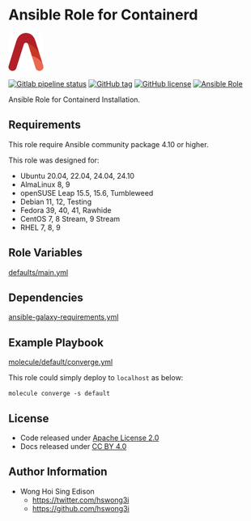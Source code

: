 # Ansible Role for Containerd

<a href="https://alvistack.com" title="AlviStack" target="_blank"><img src="/alvistack.svg" height="75" alt="AlviStack"></a>

[![Gitlab pipeline status](https://img.shields.io/gitlab/pipeline/alvistack/ansible-role-containerd/master)](https://gitlab.com/alvistack/ansible-role-containerd/-/pipelines)
[![GitHub tag](https://img.shields.io/github/tag/alvistack/ansible-role-containerd.svg)](https://github.com/alvistack/ansible-role-containerd/tags)
[![GitHub license](https://img.shields.io/github/license/alvistack/ansible-role-containerd.svg)](https://github.com/alvistack/ansible-role-containerd/blob/master/LICENSE)
[![Ansible Role](https://img.shields.io/badge/galaxy-alvistack.containerd-blue.svg)](https://galaxy.ansible.com/alvistack/containerd)

Ansible Role for Containerd Installation.

## Requirements

This role require Ansible community package 4.10 or higher.

This role was designed for:

- Ubuntu 20.04, 22.04, 24.04, 24.10
- AlmaLinux 8, 9
- openSUSE Leap 15.5, 15.6, Tumbleweed
- Debian 11, 12, Testing
- Fedora 39, 40, 41, Rawhide
- CentOS 7, 8 Stream, 9 Stream
- RHEL 7, 8, 9

## Role Variables

[defaults/main.yml](defaults/main.yml)

## Dependencies

[ansible-galaxy-requirements.yml](ansible-galaxy-requirements.yml)

## Example Playbook

[molecule/default/converge.yml](molecule/default/converge.yml)

This role could simply deploy to `localhost` as below:

    molecule converge -s default

## License

- Code released under [Apache License 2.0](LICENSE)
- Docs released under [CC BY 4.0](http://creativecommons.org/licenses/by/4.0/)

## Author Information

- Wong Hoi Sing Edison
  - <https://twitter.com/hswong3i>
  - <https://github.com/hswong3i>
